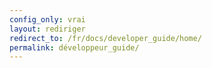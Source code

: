 ```yaml
---
config_only: vrai
layout: rediriger
redirect_to: /fr/docs/developer_guide/home/
permalink: développeur_guide/
---
```



